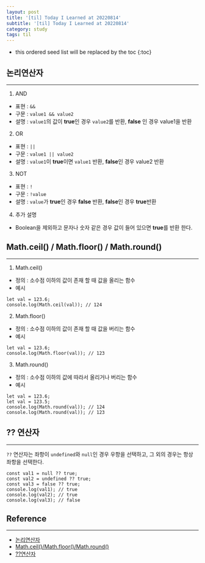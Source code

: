```yaml
---
layout: post
title: '[til] Today I Learned at 20220814'
subtitle: '[til] Today I Learned at 20220814'
category: study
tags: til
---
```


* this ordered seed list will be replaced by the toc 
{:toc}

## 논리연산자
---
1. AND
  - 표현 : `&&`  
  - 구문 : `value1 && value2`  
  - 설명 : `value1`의 값이 **true**인 경우 `value2`를 반환, **false** 인 경우 value1을 반환

2. OR
  - 표현 : `||`  
  - 구문 : `value1 || value2`  
  - 설명 : `value1`이 **true**이면 `value1` 반환, **false**인 경우 value2 반환

3. NOT
  - 표현 : `!`  
  - 구문 : `!value`  
  - 설명 : `value`가 **true**인 경우 **false** 반환, **false**인 경우 **true**반환

4. 추가 설명  
  - Boolean을 제외하고 문자나 숫자 같은 경우 값이 들어 있으면 **true**를 반환 한다.

## Math.ceil() / Math.floor() / Math.round()
---
1. Math.ceil()
  - 정의 : 소수점 이하의 값이 존재 할 때 값을 올리는 함수
  - 예시
  ~~~
  let val = 123.6;
  console.log(Math.ceil(val)); // 124
  ~~~

2. Math.floor()
  - 정의 : 소수점 이하의 값이 존재 할 때 값을 버리는 함수
  - 예시
  ~~~
  let val = 123.6;
  console.log(Math.floor(val)); // 123
  ~~~

3. Math.round()
  - 정의 : 소수점 이하의 값에 따라서 올리거나 버리는 함수
  - 예시
  ~~~
  let val = 123.6;
  let val = 123.5;
  console.log(Math.round(val)); // 124
  console.log(Math.round(val)); // 123
  ~~~
  
## ?? 연산자   
---  
`??` 연산자는 좌항이 `undefined`와 `null`인 경우 우항을 선택하고, 그 외의 경우는 항상 좌항을 선택한다.
~~~
const val1 = null ?? true;
const val2 = undefined ?? true;
const val3 = false ?? true;
console.log(val1); // true
console.log(val2); // true
console.log(val3); // false
~~~

## Reference
---
  - [논리연산자](https://html6.tistory.com/424)
  - [Math.ceil()/Math.floor()/Math.round()](https://m.blog.naver.com/PostView.naver?isHttpsRedirect=true&blogId=diceworld&logNo=220174711730)
  - [??연산자](https://www.daleseo.com/js-nullish-coalescing/)